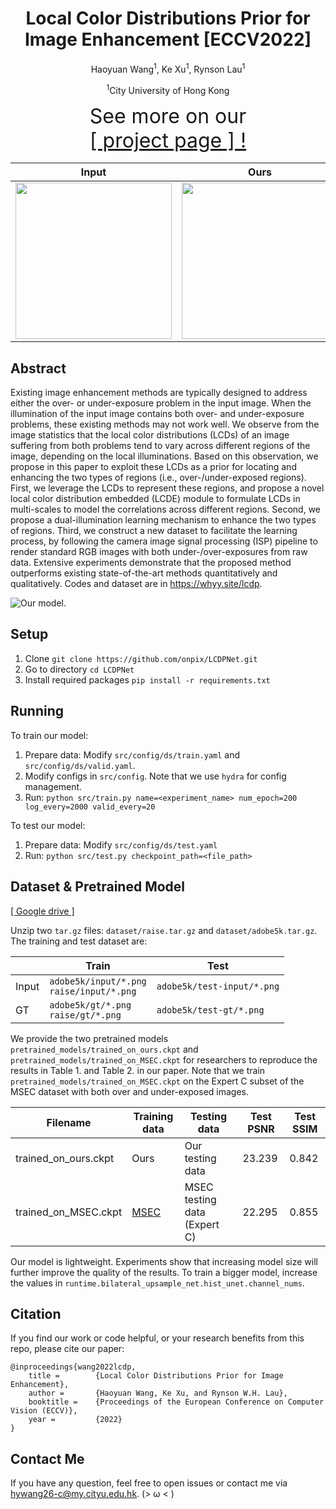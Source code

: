 <div style="text-align: center">
<h1> Local Color Distributions Prior for Image Enhancement [ECCV2022]
</h1>

Haoyuan Wang<sup>1</sup>, Ke Xu<sup>1</sup>, Rynson Lau<sup>1</sup>

<sup>1</sup>City University of Hong Kong

<div style="font-size: 2rem; margin-bottom:1rem;">
See more on our <br/> <a href="whyy.site/lcdp" style="margin: auto;">[ project page ] !</a>
</div>
</div>

| Input                                                                                                           | Ours                                                                                                            |
|-----------------------------------------------------------------------------------------------------------------|-----------------------------------------------------------------------------------------------------------------|
| <img width=250px src="https://hywang99.github.io/images/lcdpnet/res0-a2117-20050510_213735__MG_1270.png"></img> | <img width=250px src="https://hywang99.github.io/images/lcdpnet/res1-a2117-20050510_213735__MG_1270.png"></img> |

[//]: # (| ![]&#40;https://hywang99.github.io/images/lcdpnet/res0-a1273-IMG_1444.png&#41; | ![]&#40;https://hywang99.github.io/images/lcdpnet/res1-a1273-IMG_1444.png&#41;                 |)
[//]: # (|  ![]&#40;https://hywang99.github.io/images/lcdpnet/res0-a0259-dvf_029.png&#41;     | ![]&#40;https://hywang99.github.io/images/lcdpnet/res1-a0259-dvf_029.png&#41;                  |)
[//]: # (|  ![]&#40;https://hywang99.github.io/images/lcdpnet/res0-a1682-DSC_0010-4.png&#41;     | ![]&#40;https://hywang99.github.io/images/lcdpnet/res1-a1682-DSC_0010-4.png&#41;               |)


## Abstract 

Existing image enhancement methods are typically designed to address either the over- or under-exposure problem in the input image. When the illumination of the input image contains both over- and under-exposure problems, these existing methods may not work well. We observe from the image statistics that the local color distributions (LCDs) of an image suffering from both problems tend to vary across different regions of the image, depending on the local illuminations. Based on this observation, we propose in this paper to exploit these LCDs as a prior for locating and enhancing the two types of regions (i.e., over-/under-exposed regions). First, we leverage the LCDs to represent these regions, and propose a novel local color distribution embedded (LCDE) module to formulate LCDs in multi-scales to model the correlations across different regions. Second, we propose a dual-illumination learning mechanism to enhance the two types of regions. Third, we construct a new dataset to facilitate the learning process, by following the camera image signal processing (ISP) pipeline to render standard RGB images with both under-/over-exposures from raw data. Extensive experiments demonstrate that the proposed method outperforms existing state-of-the-art methods quantitatively and qualitatively. Codes and dataset are in https://whyy.site/lcdp.

![Our model.](https://hywang99.github.io/images/lcdpnet/arch.png)

## Setup

1. Clone `git clone https://github.com/onpix/LCDPNet.git`
2. Go to directory `cd LCDPNet`
3. Install required packages `pip install -r requirements.txt`

## Running

To train our model:

1. Prepare data: Modify `src/config/ds/train.yaml` and `src/config/ds/valid.yaml`.
2. Modify configs in `src/config`. Note that we use `hydra` for config management.
3. Run: `python src/train.py name=<experiment_name> num_epoch=200 log_every=2000 valid_every=20`

To test our model:

1. Prepare data: Modify `src/config/ds/test.yaml`
2. Run: `python src/test.py checkpoint_path=<file_path>`

## Dataset & Pretrained Model

[[ Google drive ]](https://drive.google.com/drive/folders/10Reaq-N0DiZiFpSrZ8j5g3g0EJes4JiS?usp=sharing)

Unzip two `tar.gz` files: `dataset/raise.tar.gz` and `dataset/adobe5k.tar.gz`. The training and test dataset are:

|       | Train | Test |
|-------|-------|------|
| Input | `adobe5k/input/*.png` <br /> `raise/input/*.png` | `adobe5k/test-input/*.png` |
| GT    | `adobe5k/gt/*.png` <br /> `raise/gt/*.png`       | `adobe5k/test-gt/*.png` |

We provide the two pretrained models `pretrained_models/trained_on_ours.ckpt` and `pretrained_models/trained_on_MSEC.ckpt` for researchers to reproduce the results in Table 1. and Table 2. in our paper. Note that we train `pretrained_models/trained_on_MSEC.ckpt` on the Expert C subset of the MSEC dataset with both over and under-exposed images.

|  Filename   | Training data | Testing data | Test PSNR | Test SSIM |  
|-------|-------|------|-----|-----|
| trained_on_ours.ckpt | Ours | Our testing data  | 23.239  |  0.842 |
| trained_on_MSEC.ckpt | [MSEC](https://github.com/mahmoudnafifi/Exposure_Correction)  | MSEC testing data (Expert C)  | 22.295   |  0.855 |

Our model is lightweight. Experiments show that increasing model size will further improve the quality of the results. To train a bigger model, increase the values in `runtime.bilateral_upsample_net.hist_unet.channel_nums`.

## Citation

If you find our work or code helpful, or your research benefits from this repo, please cite our paper:

```
@inproceedings{wang2022lcdp,
    title =        {Local Color Distributions Prior for Image Enhancement},
    author =       {Haoyuan Wang, Ke Xu, and Rynson W.H. Lau},
    booktitle =    {Proceedings of the European Conference on Computer Vision (ECCV)},
    year =         {2022}
}
```

## Contact Me

If you have any question, feel free to open issues or contact me via hywang26-c@my.cityu.edu.hk. (> ω < )
